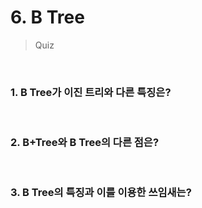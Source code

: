 # 6. B Tree

> Quiz

<br>

### 1. B Tree가 이진 트리와 다른 특징은?

<br>

### 2. B\+Tree와 B Tree의 다른 점은?

<br>

### 3. B Tree의 특징과 이를 이용한 쓰임새는?

<br>
